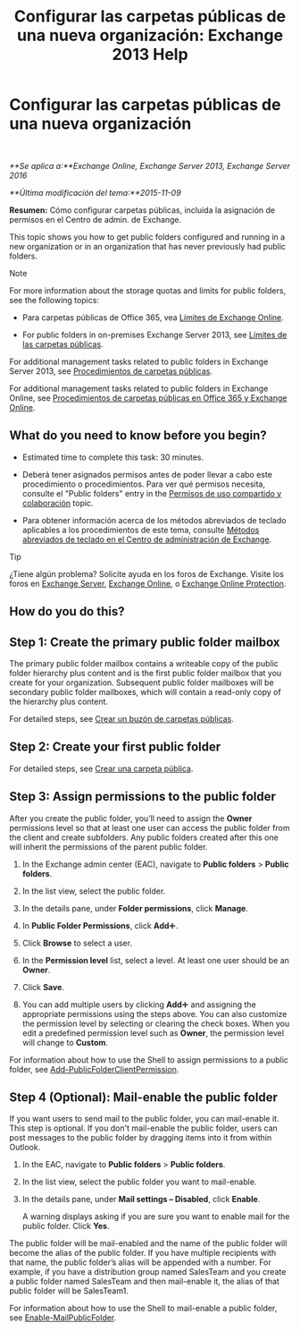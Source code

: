 ﻿---
title: 'Configurar las carpetas públicas de una nueva organización: Exchange 2013 Help'
TOCTitle: Configurar las carpetas públicas de una nueva organización
ms:assetid: 7b419906-8977-47f0-8687-a87911b5ebec
ms:mtpsurl: https://technet.microsoft.com/es-es/library/JJ651147(v=EXCHG.150)
ms:contentKeyID: 49895734
ms.date: 04/23/2018
mtps_version: v=EXCHG.150
ms.translationtype: HT
---

# Configurar las carpetas públicas de una nueva organización

 

_**Se aplica a:**Exchange Online, Exchange Server 2013, Exchange Server 2016_

_**Última modificación del tema:**2015-11-09_

**Resumen:** Cómo configurar carpetas públicas, incluida la asignación de permisos en el Centro de admin. de Exchange.

This topic shows you how to get public folders configured and running in a new organization or in an organization that has never previously had public folders.


> [!NOTE]
> For more information about the storage quotas and limits for public folders, see the following topics: 
> <UL>
> <LI>
> <P>Para carpetas públicas de Office 365, vea <A href="https://go.microsoft.com/fwlink/?linkid=391188">Límites de Exchange Online</A>.</P>
> <LI>
> <P>For public folders in on-premises Exchange Server 2013, see <A href="limits-for-public-folders-exchange-2013-help.md">Límites de las carpetas públicas</A>.</P></LI></UL>



For additional management tasks related to public folders in Exchange Server 2013, see [Procedimientos de carpetas públicas](public-folder-procedures-exchange-2013-help.md).

For additional management tasks related to public folders in Exchange Online, see [Procedimientos de carpetas públicas en Office 365 y Exchange Online](https://technet.microsoft.com/es-es/library/jj966272\(v=exchg.150\)).

## What do you need to know before you begin?

  - Estimated time to complete this task: 30 minutes.

  - Deberá tener asignados permisos antes de poder llevar a cabo este procedimiento o procedimientos. Para ver qué permisos necesita, consulte el "Public folders" entry in the [Permisos de uso compartido y colaboración](sharing-and-collaboration-permissions-exchange-2013-help.md) topic.

  - Para obtener información acerca de los métodos abreviados de teclado aplicables a los procedimientos de este tema, consulte [Métodos abreviados de teclado en el Centro de administración de Exchange](keyboard-shortcuts-in-the-exchange-admin-center-exchange-online-protection-help.md).


> [!TIP]
> ¿Tiene algún problema? Solicite ayuda en los foros de Exchange. Visite los foros en <A href="https://go.microsoft.com/fwlink/p/?linkid=60612">Exchange Server</A>, <A href="https://go.microsoft.com/fwlink/p/?linkid=267542">Exchange Online</A>, o <A href="https://go.microsoft.com/fwlink/p/?linkid=285351">Exchange Online Protection</A>.



## How do you do this?

## Step 1: Create the primary public folder mailbox

The primary public folder mailbox contains a writeable copy of the public folder hierarchy plus content and is the first public folder mailbox that you create for your organization. Subsequent public folder mailboxes will be secondary public folder mailboxes, which will contain a read-only copy of the hierarchy plus content.

For detailed steps, see [Crear un buzón de carpetas públicas](create-a-public-folder-mailbox-exchange-2013-help.md).

## Step 2: Create your first public folder

For detailed steps, see [Crear una carpeta pública](create-a-public-folder-exchange-2013-help.md).

## Step 3: Assign permissions to the public folder

After you create the public folder, you’ll need to assign the **Owner** permissions level so that at least one user can access the public folder from the client and create subfolders. Any public folders created after this one will inherit the permissions of the parent public folder.

1.  In the Exchange admin center (EAC), navigate to **Public folders** \> **Public folders**.

2.  In the list view, select the public folder.

3.  In the details pane, under **Folder permissions**, click **Manage**.

4.  In **Public Folder Permissions**, click **Add**![Agregar icono](images/JJ218640.c1e75329-d6d7-4073-a27d-498590bbb558(EXCHG.150).gif "Agregar icono").

5.  Click **Browse** to select a user.

6.  In the **Permission level** list, select a level. At least one user should be an **Owner**.

7.  Click **Save**.

8.  You can add multiple users by clicking **Add**![Agregar icono](images/JJ218640.c1e75329-d6d7-4073-a27d-498590bbb558(EXCHG.150).gif "Agregar icono") and assigning the appropriate permissions using the steps above. You can also customize the permission level by selecting or clearing the check boxes. When you edit a predefined permission level such as **Owner**, the permission level will change to **Custom**.

For information about how to use the Shell to assign permissions to a public folder, see [Add-PublicFolderClientPermission](https://technet.microsoft.com/es-es/library/bb124743\(v=exchg.150\)).

## Step 4 (Optional): Mail-enable the public folder

If you want users to send mail to the public folder, you can mail-enable it. This step is optional. If you don't mail-enable the public folder, users can post messages to the public folder by dragging items into it from within Outlook.

1.  In the EAC, navigate to **Public folders** \> **Public folders**.

2.  In the list view, select the public folder you want to mail-enable.

3.  In the details pane, under **Mail settings – Disabled**, click **Enable**.
    
    A warning displays asking if you are sure you want to enable mail for the public folder. Click **Yes**.

The public folder will be mail-enabled and the name of the public folder will become the alias of the public folder. If you have multiple recipients with that name, the public folder’s alias will be appended with a number. For example, if you have a distribution group named SalesTeam and you create a public folder named SalesTeam and then mail-enable it, the alias of that public folder will be SalesTeam1.

For information about how to use the Shell to mail-enable a public folder, see [Enable-MailPublicFolder](https://technet.microsoft.com/es-es/library/aa998824\(v=exchg.150\)).


